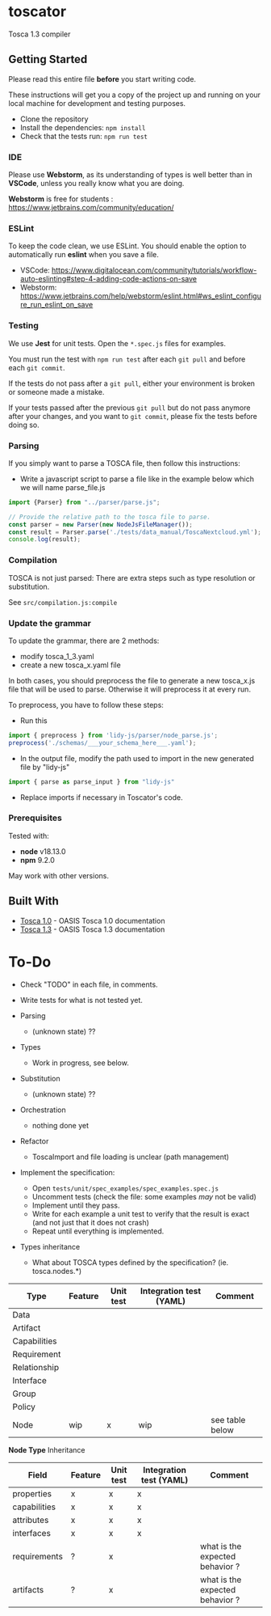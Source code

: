 # toscator

Tosca 1.3 compiler

## Getting Started

Please read this entire file **before** you start writing code.

These instructions will get you a copy of the project up and running on your local machine for development and testing purposes.

* Clone the repository
* Install the dependencies: `npm install`
* Check that the tests run: `npm run test`

### IDE

Please use **Webstorm**, as its understanding of types is well better than  in **VSCode**, unless you really know what you are doing.

**Webstorm** is free for students : https://www.jetbrains.com/community/education/

### ESLint

To keep the code clean, we use ESLint. You should enable the option to automatically run **eslint** when you save a file.

- VSCode: https://www.digitalocean.com/community/tutorials/workflow-auto-eslinting#step-4-adding-code-actions-on-save
- Webstorm: https://www.jetbrains.com/help/webstorm/eslint.html#ws_eslint_configure_run_eslint_on_save

### Testing

We use **Jest** for unit tests. Open the `*.spec.js` files for examples.

You must run the test with `npm run test` after each `git pull` and before each `git commit`.

If the tests do not pass after a `git pull`, either your environment is broken or someone made a mistake.

If your tests passed after the previous `git pull` but do not pass anymore after your changes, and you want to `git commit`, please fix the tests before doing so.

### Parsing

If you simply want to parse a TOSCA file, then follow this instructions:
* Write a javascript script to parse a file like in the example below which we will name parse_file.js

```js
import {Parser} from "../parser/parse.js";

// Provide the relative path to the tosca file to parse.
const parser = new Parser(new NodeJsFileManager());
const result = Parser.parse('./tests/data_manual/ToscaNextcloud.yml');
console.log(result);
```

### Compilation

TOSCA is not just parsed: There are extra steps such as type resolution or substitution.

See `src/compilation.js:compile`

### Update the grammar

To update the grammar, there are 2 methods:
* modify tosca_1_3.yaml
* create a new tosca_x.yaml file

In both cases, you should preprocess the file to generate a new tosca_x.js file that will be used to parse. Otherwise it will preprocess it at every run.

To preprocess, you have to follow these steps:
* Run this
```js
import { preprocess } from 'lidy-js/parser/node_parse.js';
preprocess('./schemas/___your_schema_here___.yaml');
```
* In the output file, modify the path used to import in the new generated file by "lidy-js"
```js
import { parse as parse_input } from "lidy-js"
```
* Replace imports if necessary in Toscator's code.

### Prerequisites

Tested with:
- **node** v18.13.0
- **npm** 9.2.0

May work with other versions.

## Built With

* [Tosca 1.0](http://docs.oasis-open.org/tosca/TOSCA-Simple-Profile-YAML/v1.3/TOSCA-Simple-Profile-YAML-v1.0.pdf) - OASIS Tosca 1.0 documentation
* [Tosca 1.3](http://docs.oasis-open.org/tosca/TOSCA-Simple-Profile-YAML/v1.0/TOSCA-Simple-Profile-YAML-v1.3.pdf) - OASIS Tosca 1.3 documentation 

# To-Do

- Check "TODO" in each file, in comments.
- Write tests for what is not tested yet.
- Parsing
  - (unknown state) ??
- Types
  - Work in progress, see below.
- Substitution
  - (unknown state) ??
- Orchestration
  - nothing done yet


- Refactor
  - ToscaImport and file loading is unclear (path management)


- Implement the specification:
  - Open `tests/unit/spec_examples/spec_examples.spec.js`
  - Uncomment tests (check the file: some examples *may* not be valid)
  - Implement until they pass.
  - Write for each example a unit test to verify that the result is exact (and not just that it does not crash)
  - Repeat until everything is implemented.


- Types inheritance
  - What about TOSCA types defined by the specification? (ie. tosca.nodes.*)

| Type         | Feature | Unit test | Integration test (YAML) | Comment         |
|--------------|---------|-----------|-------------------------|-----------------|
| Data         |         |           |                         |                 |
| Artifact     |         |           |                         |                 |
| Capabilities |         |           |                         |                 |
| Requirement  |         |           |                         |                 |
| Relationship |         |           |                         |                 |
| Interface    |         |           |                         |                 |
| Group        |         |           |                         |                 |
| Policy       |         |           |                         |                 |
| Node         | wip     | x         | wip                     | see table below |

 **Node Type** Inheritance

  | Field        | Feature | Unit test | Integration test (YAML) | Comment                           |
  |--------------|---------|-----------|-------------------------|-----------------------------------|
  | properties   | x       | x         | x                       |                                   |
  | capabilities | x       | x         | x                       |                                   |
  | attributes   | x       | x         | x                       |                                   |
  | interfaces   | x       | x         | x                       |                                   |
  | requirements | ?       | x         |                         | what is the expected behavior ?   |
  | artifacts    | ?       | x         |                         | what is the expected behavior ?   |
